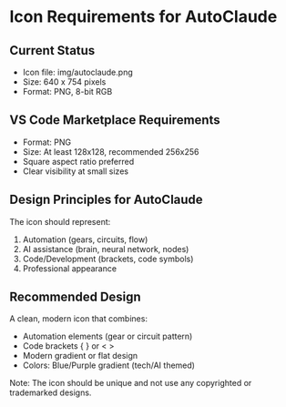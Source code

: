 # Icon Requirements for AutoClaude

## Current Status
- Icon file: img/autoclaude.png
- Size: 640 x 754 pixels
- Format: PNG, 8-bit RGB

## VS Code Marketplace Requirements
- Format: PNG
- Size: At least 128x128, recommended 256x256
- Square aspect ratio preferred
- Clear visibility at small sizes

## Design Principles for AutoClaude
The icon should represent:
1. Automation (gears, circuits, flow)
2. AI assistance (brain, neural network, nodes)
3. Code/Development (brackets, code symbols)
4. Professional appearance

## Recommended Design
A clean, modern icon that combines:
- Automation elements (gear or circuit pattern)
- Code brackets { } or < >
- Modern gradient or flat design
- Colors: Blue/Purple gradient (tech/AI themed)

Note: The icon should be unique and not use any copyrighted or trademarked designs.
